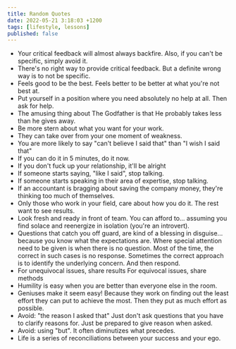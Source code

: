 ```yaml
---
title: Random Quotes
date: 2022-05-21 3:18:03 +1200
tags: [lifestyle, lessons]
published: false
---
```


- Your critical feedback will almost always backfire. 
	Also, if you can't be specific, simply avoid it. 
- There's no right way to provide critical feedback.
	But a definite wrong way is to not be specific.
- Feels good to be the best.
	Feels better to be better at what you're not best at. 
- Put yourself in a position where you need absolutely no help at all. 
	Then ask for help. 
- The amusing thing about The Godfather is that
    He probably takes less than he gives away.
- Be more stern about what you want for your work.
- They can take over from your one moment of weakness. 
- You are more likely to say "can't believe I said that" than
    "I wish I said that"
- If you can do it in 5 minutes, do it now.
- If you don't fuck up your relationship, it'll be alright
- If someone starts saying, "like I said", stop talking.
- If someone starts speaking in their area of expertise, stop talking.
- If an accountant is bragging about saving the company money, 
    they're thinking too much of themselves. 
- Only those who work in your field, care about how you do it.
    The rest want to see results.
- Look fresh and ready in front of team. You can afford to...
    assuming you find solace and reenergize in isolation (you're an introvert).
- Questions that catch you off guard, are kind of a blessing in disguise...
    because you know what the expectations are. 
    Where special attention need to be given is when there is no question.
    Most of the time, the correct in such cases is no response.
    Sometimes the correct approach is to identify the underlying concern. 
    And then respond.
- For unequivocal issues, share results
    For equivocal issues, share methods
- Humility is easy when you are better than everyone else in the room. 
- Geniuses make it seem easy!
    Because they work on finding out the least effort they can put 
    to achieve the most. Then they put as much effort as possible.
- Avoid: "the reason I asked that"
    Just don't ask questions that you have to clarify reasons for.
    Just be prepared to give reason when asked. 
- Avoid: using "but". It often diminutizes what precedes.
- Life is a series of reconciliations between your success and your ego.

